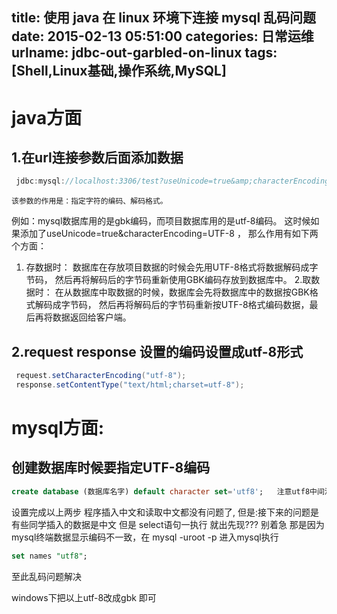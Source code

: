 title: 使用 java 在 linux 环境下连接 mysql 乱码问题
date: 2015-02-13 05:51:00
categories: 日常运维
urlname: jdbc-out-garbled-on-linux
tags: [Shell,Linux基础,操作系统,MySQL]
---
# java方面 #

## 1.在url连接参数后面添加数据 ##
```java
 jdbc:mysql://localhost:3306/test?useUnicode=true&amp;characterEncoding=utf-8
```
    该参数的作用是：指定字符的编码、解码格式。
例如：mysql数据库用的是gbk编码，而项目数据库用的是utf-8编码。
这时候如果添加了useUnicode=true&amp;characterEncoding=UTF-8 ，
那么作用有如下两个方面：
1. 存数据时：
数据库在存放项目数据的时候会先用UTF-8格式将数据解码成字节码，
然后再将解码后的字节码重新使用GBK编码存放到数据库中。
2.取数据时：
在从数据库中取数据的时候，数据库会先将数据库中的数据按GBK格式解码成字节码，
然后再将解码后的字节码重新按UTF-8格式编码数据，最后再将数据返回给客户端。

## 2.request response 设置的编码设置成utf-8形式 ##
```java
 request.setCharacterEncoding("utf-8");
 response.setContentType("text/html;charset=utf-8");
```
<!--more-->

# mysql方面: #

## 创建数据库时候要指定UTF-8编码 ##
```sql
create database (数据库名字) default character set='utf8';   注意utf8中间没有 -
```
设置完成以上两步 程序插入中文和读取中文都没有问题了,
但是:接下来的问题是 有些同学插入的数据是中文 但是 select语句一执行 就出先现???
别着急 那是因为mysql终端数据显示编码不一致，在 mysql -uroot -p 进入mysql执行
```sql
set names "utf8";
```
至此乱码问题解决

windows下把以上utf-8改成gbk 即可